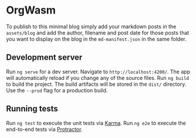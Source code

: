 # OrgWasm

To publish to this minimal blog simply add your markdown posts in the `assets/blog` and add the author, filename and post date for those posts that you want to display on the blog in the `md-manifest.json` in the same folder.

## Development server

Run `ng serve` for a dev server. Navigate to `http://localhost:4200/`. The app will automatically reload if you change any of the source files.
Run `ng build` to build the project. The build artifacts will be stored in the `dist/` directory. Use the `--prod` flag for a production build.

## Running tests

Run `ng test` to execute the unit tests via [Karma](https://karma-runner.github.io).
Run `ng e2e` to execute the end-to-end tests via [Protractor](http://www.protractortest.org/).

